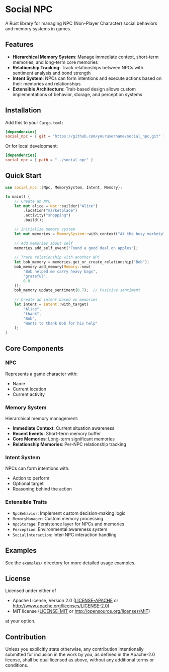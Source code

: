 # Social NPC

A Rust library for managing NPC (Non-Player Character) social behaviors and memory systems in games.

## Features

- **Hierarchical Memory System**: Manage immediate context, short-term memories, and long-term core memories
- **Relationship Tracking**: Track relationships between NPCs with sentiment analysis and bond strength
- **Intent System**: NPCs can form intentions and execute actions based on their memories and relationships
- **Extensible Architecture**: Trait-based design allows custom implementations of behavior, storage, and perception systems

## Installation

Add this to your `Cargo.toml`:

```toml
[dependencies]
social_npc = { git = "https://github.com/yourusername/social_npc.git" }
```

Or for local development:

```toml
[dependencies]
social_npc = { path = "../social_npc" }
```

## Quick Start

```rust
use social_npc::{Npc, MemorySystem, Intent, Memory};

fn main() {
    // Create an NPC
    let mut alice = Npc::builder("Alice")
        .location("marketplace")
        .activity("shopping")
        .build();

    // Initialize memory system
    let mut memories = MemorySystem::with_context("At the busy marketplace");
    
    // Add memories about self
    memories.add_self_event("Found a good deal on apples");
    
    // Track relationship with another NPC
    let bob_memory = memories.get_or_create_relationship("Bob");
    bob_memory.add_memory(Memory::new(
        "Bob helped me carry heavy bags",
        "grateful",
        0.8
    ));
    bob_memory.update_sentiment(0.7);  // Positive sentiment
    
    // Create an intent based on memories
    let intent = Intent::with_target(
        "Alice",
        "thank",
        "Bob",
        "Wants to thank Bob for his help"
    );
}
```

## Core Components

### NPC
Represents a game character with:
- Name
- Current location
- Current activity

### Memory System
Hierarchical memory management:
- **Immediate Context**: Current situation awareness
- **Recent Events**: Short-term memory buffer
- **Core Memories**: Long-term significant memories
- **Relationship Memories**: Per-NPC relationship tracking

### Intent System
NPCs can form intentions with:
- Action to perform
- Optional target
- Reasoning behind the action

### Extensible Traits
- `NpcBehavior`: Implement custom decision-making logic
- `MemoryManager`: Custom memory processing
- `NpcStorage`: Persistence layer for NPCs and memories
- `Perception`: Environmental awareness system
- `SocialInteraction`: Inter-NPC interaction handling

## Examples

See the `examples/` directory for more detailed usage examples.

## License

Licensed under either of

- Apache License, Version 2.0 ([LICENSE-APACHE](LICENSE-APACHE) or http://www.apache.org/licenses/LICENSE-2.0)
- MIT license ([LICENSE-MIT](LICENSE-MIT) or http://opensource.org/licenses/MIT)

at your option.

## Contribution

Unless you explicitly state otherwise, any contribution intentionally submitted for inclusion in the work by you, as defined in the Apache-2.0 license, shall be dual licensed as above, without any additional terms or conditions.
